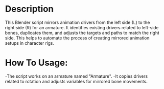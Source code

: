 # Description

This Blender script mirrors animation drivers from the left side (L) to the right side (R) for an armature. It identifies existing drivers related to left-side bones, duplicates them, and adjusts the targets and paths to match the right side. This helps to automate the process of creating mirrored animation setups in character rigs.

# How To Usage:
-The script works on an armature named "Armature".
-It copies drivers related to rotation and adjusts variables for mirrored bone movements.
